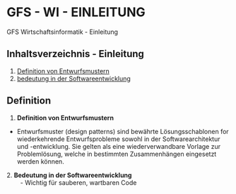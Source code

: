# GFS - WI - EINLEITUNG
GFS Wirtschaftsinformatik - Einleitung

## Inhaltsverzeichnis - Einleitung
1. [Definition von Entwurfsmustern](#definition)
2. [bedeutung in der Softwareentwicklung](#Hauptteil)

## <h2>Definition</h2>
1. <strong>Definition von Entwurfsmustern</strong></br>
<ul>
  <li>Entwurfsmuster (design patterns) sind bewährte Lösungsschablonen for wiederkehrende Entwurfsprobleme sowohl in der Softwarearchitektur und -entwicklung. Sie gelten als eine wiederverwandbare Vorlage zur Problemlösung, welche in bestimmten Zusammenhängen eingesetzt werden können.</li>
</ul>
2. <strong>Bedeutung in der Softwareentwicklung</strong></br>
⠀⠀⠀- Wichtig für sauberen, wartbaren Code
